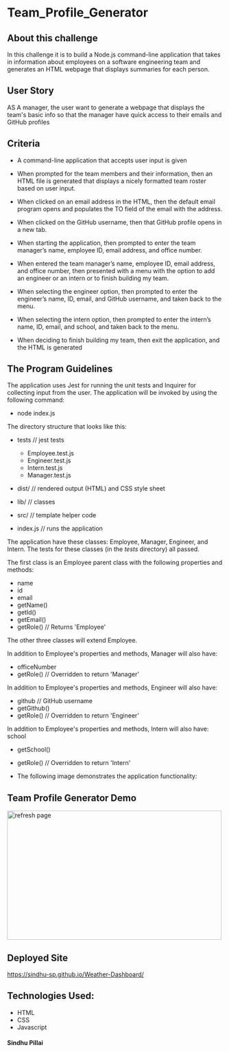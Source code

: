 # Team_Profile_Generator


## About this challenge

In this challenge it is to build a Node.js command-line application that takes in information about employees on a software engineering team and generates an HTML webpage that displays summaries for each person. 



## User Story

AS A manager, the user want to generate a webpage that displays the team's basic info
so that the manager have quick access to their emails and GitHub profiles


## Criteria

- A command-line application that accepts user input is given

- When prompted for the team members and their information, then an HTML file is generated that displays a nicely formatted team roster based on user input.

- When clicked on an email address in the HTML, then the default email program opens and populates the TO field of the email with the address.

- When clicked on the GitHub username, then that GitHub profile opens in a new tab.

- When starting the application, then prompted to enter the team manager’s name, employee ID, email address, and office number.

- When entered the team manager’s name, employee ID, email address, and office number, then presented with a menu with the option to add an engineer or an intern or to finish building my team.

- When selecting the engineer option, then prompted to enter the engineer’s name, ID, email, and GitHub username, and taken back to the menu.

- When selecting the intern option, then prompted to enter the intern’s name, ID, email, and school, and taken back to the menu.

- When deciding to finish building my team, then exit the application, and the HTML is generated


## The Program Guidelines

The application uses Jest for running the unit tests and Inquirer for collecting input from the user. The application will be invoked by using the following command:

- node index.js

The directory structure that looks like this:

- tests            // jest tests
  -  Employee.test.js
  -  Engineer.test.js
  -  Intern.test.js
  -  Manager.test.js

- dist/               // rendered output (HTML) and CSS style sheet
- lib/                // classes
- src/                // template helper code
- index.js            // runs the application

The application have these classes: Employee, Manager, Engineer, and Intern. The tests for these classes (in the _tests_ directory) all passed.

The first class is an Employee parent class with the following properties and methods:

- name
- id
- email
- getName()
- getId()
- getEmail()
- getRole() // Returns 'Employee'

The other three classes will extend Employee.

In addition to Employee's properties and methods, Manager will also have:

- officeNumber
- getRole() // Overridden to return 'Manager'

In addition to Employee's properties and methods, Engineer will also have:

- github // GitHub username
- getGithub()
- getRole() // Overridden to return 'Engineer'

In addition to Employee's properties and methods, Intern will also have:
school

- getSchool()
- getRole() // Overridden to return 'Intern'

- The following image demonstrates the application functionality:


## Team Profile Generator Demo
<img src="./assets/weather-dashboard.png" alt="refresh page" height = 300 width= 500 />

## Deployed Site
<https://sindhu-sp.github.io/Weather-Dashboard/>

## Technologies Used:
- HTML
- CSS
- Javascript



#### Sindhu Pillai

